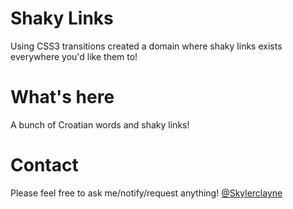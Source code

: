 # Shaky Links
Using CSS3 transitions created a domain where shaky links exists everywhere you'd like them to!  

# What's here
A bunch of Croatian words and shaky links!  

# Contact
Please feel free to ask me/notify/request anything! 
[@Skylerclayne](http://www.twitter.com/skylerclayne)